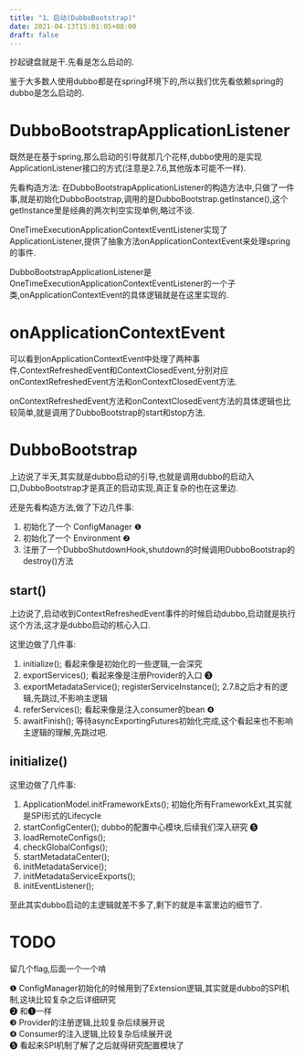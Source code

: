 ```yaml
---
title: "1、启动(DubboBootstrap)"
date: 2021-04-13T15:01:05+08:00
draft: false
---
```


抄起键盘就是干.先看是怎么启动的.
<!--more-->

鉴于大多数人使用dubbo都是在spring环境下的,所以我们优先看依赖spring的dubbo是怎么启动的.

# DubboBootstrapApplicationListener
既然是在基于spring,那么启动的引导就那几个花样,dubbo使用的是实现ApplicationListener接口的方式(注意是2.7.6,其他版本可能不一样).

先看构造方法: 在DubboBootstrapApplicationListener的构造方法中,只做了一件事,就是初始化DubboBootstrap,调用的是DubboBootstrap.getInstance(),这个getInstance里是经典的两次判空实现单例,略过不谈.

OneTimeExecutionApplicationContextEventListener实现了ApplicationListener,提供了抽象方法onApplicationContextEvent来处理spring的事件.

DubboBootstrapApplicationListener是OneTimeExecutionApplicationContextEventListener的一个子类,onApplicationContextEvent的具体逻辑就是在这里实现的.


# onApplicationContextEvent

可以看到onApplicationContextEvent中处理了两种事件,ContextRefreshedEvent和ContextClosedEvent,分别对应onContextRefreshedEvent方法和onContextClosedEvent方法.

onContextRefreshedEvent方法和onContextClosedEvent方法的具体逻辑也比较简单,就是调用了DubboBootstrap的start和stop方法.


# DubboBootstrap
上边说了半天,其实就是dubbo启动的引导,也就是调用dubbo的启动入口,DubboBootstrap才是真正的启动实现,真正复杂的也在这里边.

还是先看构造方法,做了下边几件事:
<!-- ⓿ ❶ ❷ ❸ ❹ ❺ ❻ ❼ ❽ ❾ ❿⓫ ⓬ ⓭ ⓮ ⓯ ⓰ ⓱ ⓲ ⓳ ⓴ -->

1. 初始化了一个 ConfigManager ❶
2. 初始化了一个 Environment ❷
3. 注册了一个DubboShutdownHook,shutdown的时候调用DubboBootstrap的destroy()方法

## start()
上边说了,启动收到ContextRefreshedEvent事件的时候启动dubbo,启动就是执行这个方法,这才是dubbo启动的核心入口.

这里边做了几件事:
1. initialize(); 看起来像是初始化的一些逻辑,一会深究
2. exportServices(); 看起来像是注册Provider的入口 ❸
3. exportMetadataService(); registerServiceInstance();  2.7.8之后才有的逻辑,先跳过,不影响主逻辑
4. referServices(); 看起来像是注入consumer的bean ❹
5. awaitFinish(); 等待asyncExportingFutures初始化完成,这个看起来也不影响主逻辑的理解,先跳过吧.

## initialize()
这里边做了几件事:
1. ApplicationModel.initFrameworkExts(); 初始化所有FrameworkExt,其实就是SPI形式的Lifecycle
2. startConfigCenter(); dubbo的配置中心模块,后续我们深入研究 ❺
3. loadRemoteConfigs(); 
4. checkGlobalConfigs();
5. startMetadataCenter();
6. initMetadataService();
7. initMetadataServiceExports();
8. initEventListener();



至此其实dubbo启动的主逻辑就差不多了,剩下的就是丰富里边的细节了.

# TODO
留几个flag,后面一个一个啃

❶ ConfigManager初始化的时候用到了Extension逻辑,其实就是dubbo的SPI机制,这块比较复杂之后详细研究  
❷ 和❶一样  
❸ Provider的注册逻辑,比较复杂后续展开说  
❹ Consumer的注入逻辑,比较复杂后续展开说  
❺ 看起来SPI机制了解了之后就得研究配置模块了  









